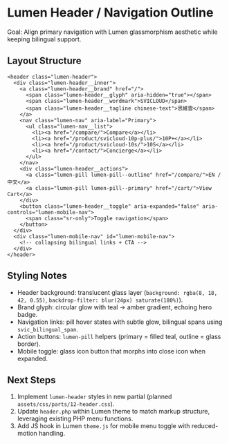 # Lumen Header / Navigation Outline

Goal: Align primary navigation with Lumen glassmorphism aesthetic while keeping bilingual support.

## Layout Structure
```
<header class="lumen-header">
  <div class="lumen-header__inner">
    <a class="lumen-header__brand" href="/">
      <span class="lumen-header__glyph" aria-hidden="true"></span>
      <span class="lumen-header__wordmark">SVICLOUD</span>
      <span class="lumen-header__tagline chinese-text">思維雲</span>
    </a>
    <nav class="lumen-nav" aria-label="Primary">
      <ul class="lumen-nav__list">
        <li><a href="/compare/">Compare</a></li>
        <li><a href="/product/svicloud-10p-plus/">10P+</a></li>
        <li><a href="/product/svicloud-10s/">10S</a></li>
        <li><a href="/contact/">Concierge</a></li>
      </ul>
    </nav>
    <div class="lumen-header__actions">
      <a class="lumen-pill lumen-pill--outline" href="/compare/">EN / 中文</a>
      <a class="lumen-pill lumen-pill--primary" href="/cart/">View Cart</a>
    </div>
    <button class="lumen-header__toggle" aria-expanded="false" aria-controls="lumen-mobile-nav">
      <span class="sr-only">Toggle navigation</span>
    </button>
  </div>
  <div class="lumen-mobile-nav" id="lumen-mobile-nav">
    <!-- collapsing bilingual links + CTA -->
  </div>
</header>
```

## Styling Notes
- Header background: translucent glass layer (`background: rgba(8, 18, 42, 0.55)`, `backdrop-filter: blur(24px) saturate(180%)`).
- Brand glyph: circular glow with teal → amber gradient, echoing hero badge.
- Navigation links: pill hover states with subtle glow, bilingual spans using `svic_bilingual_span`.
- Action buttons: `lumen-pill` helpers (primary = filled teal, outline = glass border).
- Mobile toggle: glass icon button that morphs into close icon when expanded.

## Next Steps
1. Implement `lumen-header` styles in new partial (planned `assets/css/parts/12-header.css`).
2. Update `header.php` within Lumen theme to match markup structure, leveraging existing PHP menu functions.
3. Add JS hook in Lumen `theme.js` for mobile menu toggle with reduced-motion handling.
